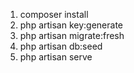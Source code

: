1. composer install
2. php artisan key:generate
3. php artisan migrate:fresh
4. php artisan db:seed
5. php artisan serve